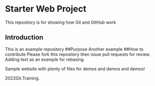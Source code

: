 # Starter Web Project

This repository is for showing how Git and GitHub work

## Introduction
This is an example repository
##Purpose
Another example
##How to contribute
Please fork this repository then issue pull requests for review. Adding text as an example for rebasing

Sample website with plenty of files for demos and demos and demos!

2022Git.Training.